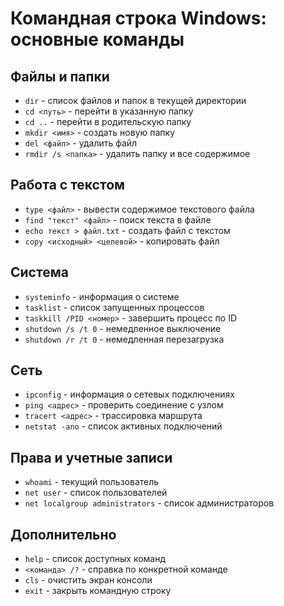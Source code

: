 # Командная строка Windows: основные команды

## Файлы и папки

- `dir` - список файлов и папок в текущей директории
- `cd <путь>` - перейти в указанную папку
- `cd ..` - перейти в родительскую папку
- `mkdir <имя>` - создать новую папку
- `del <файл>` - удалить файл
- `rmdir /s <папка>` - удалить папку и все содержимое

## Работа с текстом

- `type <файл>` - вывести содержимое текстового файла
- `find "текст" <файл>` - поиск текста в файле
- `echo текст > файл.txt` - создать файл с текстом
- `copy <исходный> <целевой>` - копировать файл

## Система

- `systeminfo` - информация о системе
- `tasklist` - список запущенных процессов
- `taskkill /PID <номер>` - завершить процесс по ID
- `shutdown /s /t 0` - немедленное выключение
- `shutdown /r /t 0` - немедленная перезагрузка

## Сеть

- `ipconfig` - информация о сетевых подключениях
- `ping <адрес>` - проверить соединение с узлом
- `tracert <адрес>` - трассировка маршрута
- `netstat -ano` - список активных подключений

## Права и учетные записи

- `whoami` - текущий пользователь
- `net user` - список пользователей
- `net localgroup administrators` - список администраторов

## Дополнительно

- `help` - список доступных команд
- `<команда> /?` - справка по конкретной команде
- `cls` - очистить экран консоли
- `exit` - закрыть командную строку
